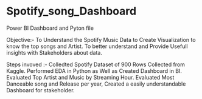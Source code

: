 # Spotify_song_Dashboard
Power BI Dashboard and Pyton file

Objective:- To Understand the Spotify Music Data to Create Visualization to know the top songs and Artist. To better understand and Provide Usefull insights with Stakeholders about data. 

Steps invoved :- Colledted Spotify Dataset of 900 Rows Collected from Kaggle. Performed EDA in Python as Well as Created Dashboard in BI. Evaluated Top Artist and Music by Streaming Hour. Evaluated Most Danceable song and Release per year, Created a easily understandable Dashboard for stakeholder. 


